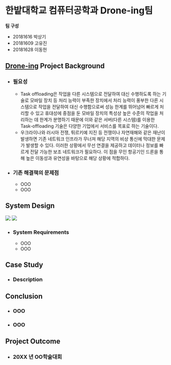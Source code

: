 # 한밭대학교 컴퓨터공학과 Drone-ing팀

**팀 구성**
- 20181616 박상기 
- 20181609 고유진
- 20181628 이동헌

## <u>Drone-ing</u> Project Background
- ### 필요성
  - Task offloading은 작업을 다른 시스템으로 전달하여 대신 수행하도록 하는 기술로 모바일 장치 등 처리 능력이 부족한 장치에서 처리 능력이 풍부한 다른 시스템으로 작업을 전달하여 대신 수행함으로써 성능 한계를 뛰어넘어 빠르게 처리할 수 있고 휴대성에 중점을 둔 모바일 장치의 특성상 높은 수준의 작업을 처리하는 데 한계가 분명하기 때문에 이와 같은 서버(다른 시스템)를 이용한 Task-offloading 기술은 다양한 기업에서 서비스를 목표로 하는 기술이다.
  - 우크라이나와 러시아 전쟁, 튀르키예 지진 등 전쟁이나 자연재해와 같은 재난이 발생하면 기존 네트워크 인프라가 무너져 해당 지역의 비상 통신에 막대한 문제가 발생할 수 있다. 이러한 상황에서 무선 연결을 제공하고 데이터나 정보를 빠르게 전달 가능한 보조 네트워크가 필요하다. 이 점을 무인 항공기인 드론을 통해 높은 이동성과 유연성을 바탕으로 해당 상황에 적합하다.
- ### 기존 해결책의 문제점
  - OOO
  - OOO
  
## System Design
<img src="https://img.shields.io/badge/Python-3776AB?style=for-the-badge&logo=Python&logoColor=white"> <img src="https://img.shields.io/badge/Docker-2496ED?style=for-the-badge&logo=Docker&logoColor=white">
  - ### System Requirements
    - OOO
    - OOO
    
## Case Study
  - ### Description
  
  
## Conclusion
  - ### OOO
  - ### OOO
  
## Project Outcome
- ### 20XX 년 OO학술대회 
